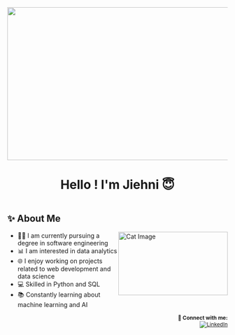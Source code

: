 <img src="https://i.pinimg.com/originals/16/89/5b/16895b231b6da505e2e4acef02a3c1fe.gif" width="1020" height="350"/>

<div align="center">
    <h1>Hello ! I'm Jiehni 😇</h1>
</div>

<div style="display: flex; justify-content: space-between; align-items: center;">
  <div>
    <h2>✨ About Me</h2>
    <ul>
      <img src="https://i.pinimg.com/736x/15/de/99/15de992b93764f6dd5e0ed27b031d467.jpg" alt="Cat Image" width="250" height="145" align="right">
      <li>👨‍🎓 I am currently pursuing a degree in software engineering</li>
      <li>📊 I am interested in data analytics</li>
      <li>🌐 I enjoy working on projects related to web development and data science</li>
      <li>💻 Skilled in Python and SQL</li>
      <li>📚 Constantly learning about machine learning and AI</li>
    </ul>
  </div>
</div>

<div align="right" style="font-size: 12px;">
    <strong>🤗 Connect with me:</strong><br>
    <a href="https://www.linkedin.com/in/jiehni-koh-6a4447216/" target="_blank">
        <img src="https://img.shields.io/badge/LinkedIn-blue?logo=linkedin&logoColor=white" alt="LinkedIn">
    </a>
</div>


<!--
**jiehnii/jiehnii** is a ✨ _special_ ✨ repository because its `README.md` (this file) appears on your GitHub profile.

Here are some ideas to get you started:

- 🔭 I’m currently working on ...
- 🌱 I’m currently learning ...
- 👯 I’m looking to collaborate on ...
- 🤔 I’m looking for help with ...
- 💬 Ask me about ...
- 📫 How to reach me: ...
- 😄 Pronouns: ...
- ⚡ Fun fact: ...
-->
